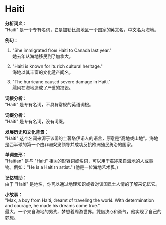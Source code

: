 # Haiti

**分析词义：**  
"Haiti" 是一个专有名词，它是加勒比海地区一个国家的英文名，中文名为海地。

  

**例句：**

  

1.  "She immigrated from Haiti to Canada last year."  
    她去年从海地移民到了加拿大。
    
      
    
2.  "Haiti is known for its rich cultural heritage."  
    海地以其丰富的文化遗产闻名。
    
      
    
3.  "The hurricane caused severe damage in Haiti."  
    飓风在海地造成了严重的损毁。
    
      
    

  

**词根分析：**  
"Haiti" 是专有名词，不具有常规的英语词根。

  

**词缀分析：**  
"Haiti" 是专有名词，没有词缀。

  

**发展历史和文化背景：**  
"Haiti" 这个名词来源于该国的土著塔伊诺人的语言，原意是“高地或山地”。海地是西半球的第一个由非洲奴隶领导并成功反抗欧洲殖民统治的国家。

  

**单词变形：**  
"Haitian" 是与 "Haiti" 相关的形容词或名词，可以用于描述来自海地的人或事物。例如："He is a Haitian artist." (他是一位海地艺术家。)

  

**记忆辅助：**  
由于 "Haiti" 是地名，你可以通过地理知识或者对该国风土人情的了解来记忆它。

  

**小故事：**  
"Max, a boy from Haiti, dreamt of traveling the world. With determination and courage, he made his dreams come true."  
最大，一个来自海地的男孩，梦想着周游世界。凭借决心和勇气，他实现了自己的梦想。
